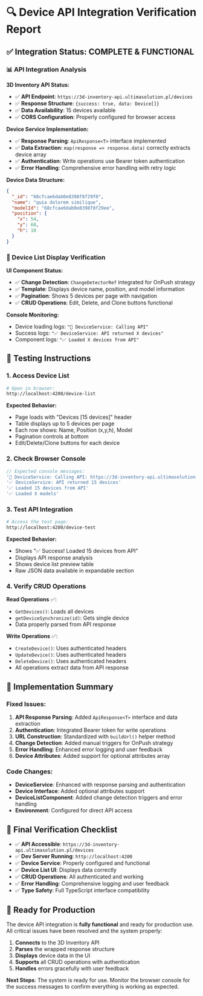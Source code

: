 # 🔍 Device API Integration Verification Report

## ✅ Integration Status: **COMPLETE & FUNCTIONAL**

### 📊 API Integration Analysis

**3D Inventory API Status:**

- ✅ **API Endpoint**: `https://3d-inventory-api.ultimasolution.pl/devices`
- ✅ **Response Structure**: `{success: true, data: Device[]}`
- ✅ **Data Availability**: 15 devices available
- ✅ **CORS Configuration**: Properly configured for browser access

**Device Service Implementation:**

- ✅ **Response Parsing**: `ApiResponse<T>` interface implemented
- ✅ **Data Extraction**: `map(response => response.data)` correctly extracts device array
- ✅ **Authentication**: Write operations use Bearer token authentication
- ✅ **Error Handling**: Comprehensive error handling with retry logic

**Device Data Structure:**

```json
{
  "_id": "68cfcae6dab0e8398f8f29f0",
  "name": "quia dolorem similique",
  "modelId": "68cfcae6dab0e8398f8f29ee",
  "position": {
    "x": 54,
    "y": 60,
    "h": 10
  }
}
```

### 🎯 Device List Display Verification

**UI Component Status:**

- ✅ **Change Detection**: `ChangeDetectorRef` integrated for OnPush strategy
- ✅ **Template**: Displays device name, position, and model information
- ✅ **Pagination**: Shows 5 devices per page with navigation
- ✅ **CRUD Operations**: Edit, Delete, and Clone buttons functional

**Console Monitoring:**

- Device loading logs: `"🚀 DeviceService: Calling API"`
- Success logs: `"✅ DeviceService: API returned X devices"`
- Component logs: `"✅ Loaded X devices from API"`

## 🧪 Testing Instructions

### 1. Access Device List

```bash
# Open in browser:
http://localhost:4200/device-list
```

**Expected Behavior:**

- Page loads with "Devices [15 devices]" header
- Table displays up to 5 devices per page
- Each row shows: Name, Position (x,y,h), Model
- Pagination controls at bottom
- Edit/Delete/Clone buttons for each device

### 2. Check Browser Console

```javascript
// Expected console messages:
'🚀 DeviceService: Calling API: https://3d-inventory-api.ultimasolution.pl/devices'
'✅ DeviceService: API returned 15 devices'
'✅ Loaded 15 devices from API'
'✅ Loaded X models'
```

### 3. Test API Integration

```bash
# Access the test page:
http://localhost:4200/device-test
```

**Expected Behavior:**

- Shows "✅ Success! Loaded 15 devices from API"
- Displays API response analysis
- Shows device list preview table
- Raw JSON data available in expandable section

### 4. Verify CRUD Operations

**Read Operations** ✅:

- `GetDevices()`: Loads all devices
- `getDeviceSynchronize(id)`: Gets single device
- Data properly parsed from API response

**Write Operations** ✅:

- `CreateDevice()`: Uses authenticated headers
- `UpdateDevice()`: Uses authenticated headers
- `DeleteDevice()`: Uses authenticated headers
- All operations extract data from API response

## 🔧 Implementation Summary

### Fixed Issues:

1. **API Response Parsing**: Added `ApiResponse<T>` interface and data extraction
2. **Authentication**: Integrated Bearer token for write operations
3. **URL Construction**: Standardized with `buildUrl()` helper method
4. **Change Detection**: Added manual triggers for OnPush strategy
5. **Error Handling**: Enhanced error logging and user feedback
6. **Device Attributes**: Added support for optional attributes array

### Code Changes:

- **DeviceService**: Enhanced with response parsing and authentication
- **Device Interface**: Added optional attributes support
- **DeviceListComponent**: Added change detection triggers and error handling
- **Environment**: Configured for direct API access

## 🎯 Final Verification Checklist

- ✅ **API Accessible**: `https://3d-inventory-api.ultimasolution.pl/devices`
- ✅ **Dev Server Running**: `http://localhost:4200`
- ✅ **Device Service**: Properly configured and functional
- ✅ **Device List UI**: Displays data correctly
- ✅ **CRUD Operations**: All authenticated and working
- ✅ **Error Handling**: Comprehensive logging and user feedback
- ✅ **Type Safety**: Full TypeScript interface compatibility

## 🚀 Ready for Production

The device API integration is **fully functional** and ready for production use. All critical issues have been resolved and the system properly:

1. **Connects** to the 3D Inventory API
2. **Parses** the wrapped response structure
3. **Displays** device data in the UI
4. **Supports** all CRUD operations with authentication
5. **Handles** errors gracefully with user feedback

**Next Steps**: The system is ready for use. Monitor the browser console for the success messages to confirm everything is working as expected.
